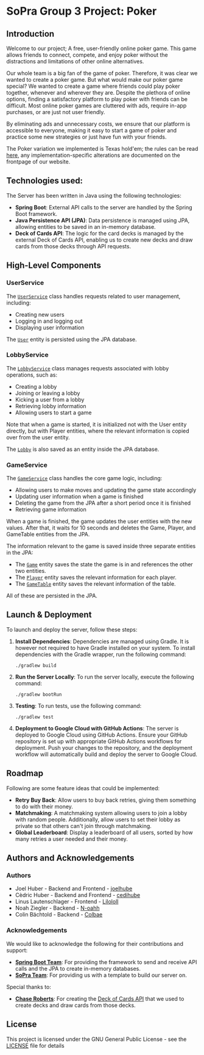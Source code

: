 # SoPra Group 3 Project: Poker

## Introduction
Welcome to our project; A free, user-friendly online poker game. This game allows friends to connect, compete, and enjoy poker without the distractions and limitations of other online alternatives.

Our whole team is a big fan of the game of poker. Therefore, it was clear we wanted to create a poker game. But what would make our poker game special? We wanted to create a game where friends could play poker together, whenever and wherever they are. Despite the plethora of online options, finding a satisfactory platform to play poker with friends can be difficult. Most online poker games are cluttered with ads, require in-app purchases, or are just not user friendly.

By eliminating ads and unnecessary costs, we ensure that our platform is accessible to everyone, making it easy to start a game of poker and practice some new strategies or just have fun with your friends.

The Poker variation we implemented is Texas hold'em; the rules can be read [here](https://en.wikipedia.org/wiki/Texas_hold_'em#Rules), any implementation-specific alterations are documented on the frontpage of our website.

## Technologies used:

The Server has been written in Java using the following technologies:
- **Spring Boot**: External API calls to the server are handled by the Spring Boot framework.
- **Java Persistence API (JPA)**: Data persistence is managed using JPA, allowing entities to be saved in an in-memory database.
- **Deck of Cards API**: The logic for the card decks is managed by the external Deck of Cards API, enabling us to create new decks and draw cards from those decks through API requests.

## High-Level Components

### UserService
The [`UserService`](src/main/java/ch/uzh/ifi/hase/soprafs24/service/UserService.java) class handles requests related to user management, including:
- Creating new users
- Logging in and logging out
- Displaying user information

The [`User`](src/main/java/ch/uzh/ifi/hase/soprafs24/entity/User.java) entity is persisted using the JPA database.

### LobbyService
The [`LobbyService`](src/main/java/ch/uzh/ifi/hase/soprafs24/service/LobbyService.java) class manages requests associated with lobby operations, such as:
- Creating a lobby
- Joining or leaving a lobby
- Kicking a user from a lobby
- Retrieving lobby information
- Allowing users to start a game

Note that when a game is started, it is initialized not with the User entity directly, but with Player entities, where the relevant information is copied over from the user entity.

The [`Lobby`](src/main/java/ch/uzh/ifi/hase/soprafs24/entity/Lobby.java) is also saved as an entity inside the JPA database.

### GameService
The [`GameService`](src/main/java/ch/uzh/ifi/hase/soprafs24/service/GameService.java) class handles the core game logic, including:
- Allowing users to make moves and updating the game state accordingly
- Updating user information when a game is finished
- Deleting the game from the JPA after a short period once it is finished
- Retrieving game information

When a game is finished, the game updates the user entities with the new values. After that, it waits for 10 seconds and deletes the Game, Player, and GameTable entities from the JPA.

The information relevant to the game is saved inside three separate entities in the JPA:
- The [`Game`](src/main/java/ch/uzh/ifi/hase/soprafs24/entity/Game.java) entity saves the state the game is in and references the other two entities.
- The [`Player`](src/main/java/ch/uzh/ifi/hase/soprafs24/entity/Player.java) entity saves the relevant information for each player.
- The [`GameTable`](src/main/java/ch/uzh/ifi/hase/soprafs24/entity/GameTable.java) entity saves the relevant information of the table.

All of these are persisted in the JPA.

## Launch & Deployment

To launch and deploy the server, follow these steps:

1. **Install Dependencies**: Dependencies are managed using Gradle. It is however not required to have Gradle installed on your system. To install dependencies with the Gradle wrapper, run the following command:
    ```
    ./gradlew build
    ```

2. **Run the Server Locally**: To run the server locally, execute the following command:
    ```
    ./gradlew bootRun
    ```

3. **Testing**: To run tests, use the following command:
    ```
    ./gradlew test
    ```

4. **Deployment to Google Cloud with GitHub Actions**: The server is deployed to Google Cloud using GitHub Actions. Ensure your GitHub repository is set up with appropriate GitHub Actions workflows for deployment. Push your changes to the repository, and the deployment workflow will automatically build and deploy the server to Google Cloud.


## Roadmap

Following are some feature ideas that could be implemented:

- **Retry Buy Back**: Allow users to buy back retries, giving them something to do with their money.
- **Matchmaking**: A matchmaking system allowing users to join a lobby with random people. Additionally, allow users to set their lobby as private so that others can't join through matchmaking.
- **Global Leaderboard**: Display a leaderboard of all users, sorted by how many retries a user needed and their money.

## Authors and Acknowledgements

### Authors

- Joel Huber - Backend and Frontend - [joelhube](https://github.com/joelhube)
- Cèdric Huber - Backend and Frontend - [cedihube](https://github.com/cedihuber)
- Linus Lautenschlager - Frontend - [Lilololl](https://github.com/Lilololl)
- Noah Ziegler - Backend - [N-oahh](https://github.com/N-oahh)
- Colin Bächtold - Backend - [Colbae](https://github.com/Colbae)

### Acknowledgements

We would like to acknowledge the following for their contributions and support:

- [**Spring Boot Team**](https://spring.io/team): For providing the framework to send and receive API calls and the JPA to create in-memory databases.
- [**SoPra Team**](https://github.com/HASEL-UZH/sopra-fs24-template-server): For providing us with a template to build our server on.

Special thanks to:
- [**Chase Roberts**](https://github.com/crobertsbmw/): For creating the [Deck of Cards API](https://www.deckofcardsapi.com/) that we used to create decks and draw cards from those decks.


## License

This project is licensed under the GNU General Public License - see the [LICENSE](LICENSE) file for details
